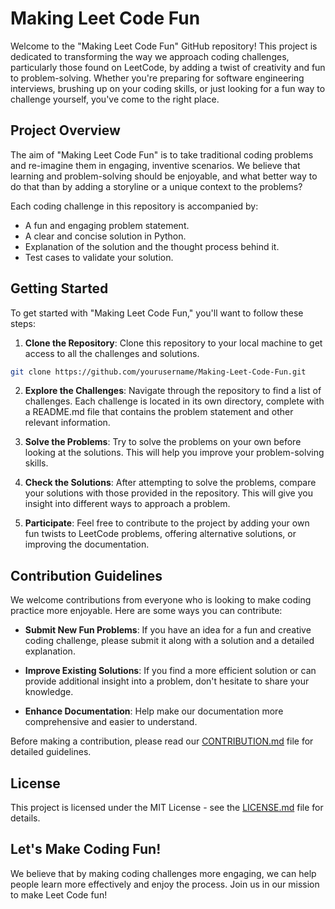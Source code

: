 
# Making Leet Code Fun

Welcome to the "Making Leet Code Fun" GitHub repository! This project is dedicated to transforming the way we approach coding challenges, particularly those found on LeetCode, by adding a twist of creativity and fun to problem-solving. Whether you're preparing for software engineering interviews, brushing up on your coding skills, or just looking for a fun way to challenge yourself, you've come to the right place.

## Project Overview

The aim of "Making Leet Code Fun" is to take traditional coding problems and re-imagine them in engaging, inventive scenarios. We believe that learning and problem-solving should be enjoyable, and what better way to do that than by adding a storyline or a unique context to the problems?

Each coding challenge in this repository is accompanied by:
- A fun and engaging problem statement.
- A clear and concise solution in Python.
- Explanation of the solution and the thought process behind it.
- Test cases to validate your solution.

## Getting Started

To get started with "Making Leet Code Fun," you'll want to follow these steps:

1. **Clone the Repository**: Clone this repository to your local machine to get access to all the challenges and solutions.

```bash
git clone https://github.com/yourusername/Making-Leet-Code-Fun.git
```

2. **Explore the Challenges**: Navigate through the repository to find a list of challenges. Each challenge is located in its own directory, complete with a README.md file that contains the problem statement and other relevant information.

3. **Solve the Problems**: Try to solve the problems on your own before looking at the solutions. This will help you improve your problem-solving skills.

4. **Check the Solutions**: After attempting to solve the problems, compare your solutions with those provided in the repository. This will give you insight into different ways to approach a problem.

5. **Participate**: Feel free to contribute to the project by adding your own fun twists to LeetCode problems, offering alternative solutions, or improving the documentation.

## Contribution Guidelines

We welcome contributions from everyone who is looking to make coding practice more enjoyable. Here are some ways you can contribute:

- **Submit New Fun Problems**: If you have an idea for a fun and creative coding challenge, please submit it along with a solution and a detailed explanation.

- **Improve Existing Solutions**: If you find a more efficient solution or can provide additional insight into a problem, don't hesitate to share your knowledge.

- **Enhance Documentation**: Help make our documentation more comprehensive and easier to understand.

Before making a contribution, please read our [CONTRIBUTION.md](CONTRIBUTION.md) file for detailed guidelines.

## License

This project is licensed under the MIT License - see the [LICENSE.md](LICENSE.md) file for details.

## Let's Make Coding Fun!

We believe that by making coding challenges more engaging, we can help people learn more effectively and enjoy the process. Join us in our mission to make Leet Code fun!
